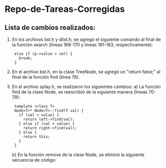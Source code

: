 # Repo-de-Tareas-Corregidas
## Lista de cambios realizados:
1. En los archivos list.h y dlist.h, se agregó el siguiente comando al final de la función search (líneas 168-170 y líneas 181-183, respectivamente):

        else if (p->value > val) {
          break;
        }  

2. En el archivo bst.h, en la clase TreeNode, se agregó un "return false;" al final de la función find (línea 76).
3. En el archivo splay.h, se realizaron los siguientes cambios:
    a) La función find de la clase Node, se reescribió de la siguiente manera (líneas 70-79):
   
        template <class T>
        Node<T>* Node<T>::find(T val) {
          if (val < value) {
            return left->find(val);
          } else if (val > value) {
            return right->find(val);
          } else {
            return this;
          }
        }

   b) En la función remove de la clase Node, se eliminó la siguiente secuencia de código:
       

   
